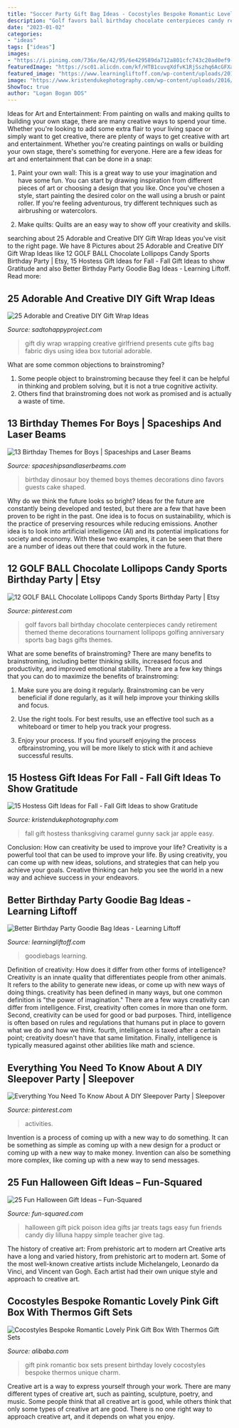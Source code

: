 ```yaml
---
title: "Soccer Party Gift Bag Ideas - Cocostyles Bespoke Romantic Lovely Pink Gift Box With Thermos Gift Sets"
description: "Golf favors ball birthday chocolate centerpieces candy retirement themed theme decorations tournament lollipops golfing anniversary sports bag bags gifts themes"
date: "2023-01-02"
categories:
- "ideas"
tags: ["ideas"]
images:
- "https://i.pinimg.com/736x/6e/42/95/6e429589da712a801cfc743c20ad0ef9--golf-party-favors-party-favors-for-kids.jpg"
featuredImage: "https://sc01.alicdn.com/kf/HTB1cuvqXdfvK1RjSszhq6AcGFXaz/227405888/HTB1cuvqXdfvK1RjSszhq6AcGFXaz.jpg"
featured_image: "https://www.learningliftoff.com/wp-content/uploads/2016/04/GoodieBags_EnhanceLearning-730x390.jpg"
image: "https://www.kristendukephotography.com/wp-content/uploads/2016/11/easy-Indian-corn-Thanksgiving-favors.png"
ShowToc: true
author: "Logan Bogan DDS"
---
```



Ideas for Art and Entertainment: From painting on walls and making quilts to building your own stage, there are many creative ways to spend your time.
Whether you're looking to add some extra flair to your living space or simply want to get creative, there are plenty of ways to get creative with art and entertainment. Whether you're creating paintings on walls or building your own stage, there's something for everyone. Here are a few ideas for art and entertainment that can be done in a snap:
1. Paint your own wall: This is a great way to use your imagination and have some fun. You can start by drawing inspiration from different pieces of art or choosing a design that you like. Once you've chosen a style, start painting the desired color on the wall using a brush or paint roller. If you're feeling adventurous, try different techniques such as airbrushing or watercolors.

2. Make quilts: Quilts are an easy way to show off your creativity and skills.

	

		
searching about 25 Adorable and Creative DIY Gift Wrap Ideas you've visit to the right page. We have 8 Pictures about 25 Adorable and Creative DIY Gift Wrap Ideas like 12 GOLF BALL Chocolate Lollipops Candy Sports Birthday Party | Etsy, 15 Hostess Gift Ideas for Fall - Fall Gift Ideas to show Gratitude and also Better Birthday Party Goodie Bag Ideas - Learning Liftoff. Read more:
		
    
## 25 Adorable And Creative DIY Gift Wrap Ideas

<img loading=lazy src="http://sadtohappyproject.com/wp-content/uploads/2014/12/diy-gift-wrapping-ideas-for-girlfriend-her.jpg" onerror="this.onerror=null;this.src='https://tse3.mm.bing.net/th?id=OIP.EY98fSzMO1LIQhtAZcbc2QAAAA&amp;pid=15.1';" alt="25 Adorable and Creative DIY Gift Wrap Ideas">

_Source: sadtohappyproject.com_

>gift diy wrap wrapping creative girlfriend presents cute gifts bag fabric diys using idea box tutorial adorable. 

	

What are some common objections to brainstroming?
1. Some people object to brainstroming because they feel it can be helpful in thinking and problem solving, but it is not a true cognitive activity.
2. Others find that brainstroming does not work as promised and is actually a waste of time.

    
## 13 Birthday Themes For Boys | Spaceships And Laser Beams

<img loading=lazy src="http://spaceshipsandlaserbeams.com/wp-content/uploads/2016/05/12-boys-dinosaur-birthday-party-ideas.jpg" onerror="this.onerror=null;this.src='https://tse3.mm.bing.net/th?id=OIP.qkZ28pq7Rm5w2jjh-6pQCgHaLH&amp;pid=15.1';" alt="13 Birthday Themes for Boys | Spaceships and Laser Beams">

_Source: spaceshipsandlaserbeams.com_

>birthday dinosaur boy themed boys themes decorations dino favors guests cake shaped. 

	

Why do we think the future looks so bright?
Ideas for the future are constantly being developed and tested, but there are a few that have been proven to be right in the past. One idea is to focus on sustainability, which is the practice of preserving resources while reducing emissions. Another idea is to look into artificial intelligence (AI) and its potential implications for society and economy. With these two examples, it can be seen that there are a number of ideas out there that could work in the future.

    
## 12 GOLF BALL Chocolate Lollipops Candy Sports Birthday Party | Etsy

<img loading=lazy src="https://i.pinimg.com/736x/6e/42/95/6e429589da712a801cfc743c20ad0ef9--golf-party-favors-party-favors-for-kids.jpg" onerror="this.onerror=null;this.src='https://tse4.mm.bing.net/th?id=OIP.6Rb6cgx9OsxQ023ro64C1gHaJ4&amp;pid=15.1';" alt="12 GOLF BALL Chocolate Lollipops Candy Sports Birthday Party | Etsy">

_Source: pinterest.com_

>golf favors ball birthday chocolate centerpieces candy retirement themed theme decorations tournament lollipops golfing anniversary sports bag bags gifts themes. 

	

What are some benefits of brainstroming?
There are many benefits to brainstroming, including better thinking skills, increased focus and productivity, and improved emotional stability. There are a few key things that you can do to maximize the benefits of brainstroming:
1. Make sure you are doing it regularly. Brainstroming can be very beneficial if done regularly, as it will help improve your thinking skills and focus.

2. Use the right tools. For best results, use an effective tool such as a whiteboard or timer to help you track your progress.

3. Enjoy your process. If you find yourself enjoying the process ofbrainstroming, you will be more likely to stick with it and achieve successful results.

    
## 15 Hostess Gift Ideas For Fall - Fall Gift Ideas To Show Gratitude

<img loading=lazy src="https://www.kristendukephotography.com/wp-content/uploads/2016/11/easy-Indian-corn-Thanksgiving-favors.png" onerror="this.onerror=null;this.src='https://tse1.mm.bing.net/th?id=OIP.ARXTQwVxvvjCj-A71vxXQAHaLD&amp;pid=15.1';" alt="15 Hostess Gift Ideas for Fall - Fall Gift Ideas to show Gratitude">

_Source: kristendukephotography.com_

>fall gift hostess thanksgiving caramel gunny sack jar apple easy. 

	

Conclusion: How can creativity be used to improve your life?
Creativity is a powerful tool that can be used to improve your life. By using creativity, you can come up with new ideas, solutions, and strategies that can help you achieve your goals. Creative thinking can help you see the world in a new way and achieve success in your endeavors.

    
## Better Birthday Party Goodie Bag Ideas - Learning Liftoff

<img loading=lazy src="https://www.learningliftoff.com/wp-content/uploads/2016/04/GoodieBags_EnhanceLearning-730x390.jpg" onerror="this.onerror=null;this.src='https://tse2.mm.bing.net/th?id=OIP.SyL79HOALbkMh2uEdVsKfQHaD9&amp;pid=15.1';" alt="Better Birthday Party Goodie Bag Ideas - Learning Liftoff">

_Source: learningliftoff.com_

>goodiebags learning. 

	

Definition of creativity: How does it differ from other forms of intelligence?
Creativity is an innate quality that differentiates people from other animals. It refers to the ability to generate new ideas, or come up with new ways of doing things. creativity has been defined in many ways, but one common definition is "the power of imagination." There are a few ways creativity can differ from intelligence. First, creativity often comes in more than one form. Second, creativity can be used for good or bad purposes. Third, intelligence is often based on rules and regulations that humans put in place to govern what we do and how we think. fourth, intelligence is taxed after a certain point; creativity doesn't have that same limitation. Finally, intelligence is typically measured against other abilities like math and science.

    
## Everything You Need To Know About A DIY Sleepover Party | Sleepover

<img loading=lazy src="https://i.pinimg.com/736x/96/7a/d5/967ad54e3c09e164cfe18e4bf56719e0.jpg" onerror="this.onerror=null;this.src='https://tse2.mm.bing.net/th?id=OIP.XKO3jCjnOgAHYZnPHEkYawHaJ6&amp;pid=15.1';" alt="Everything You Need To Know About A DIY Sleepover Party | Sleepover">

_Source: pinterest.com_

>activities. 

	

Invention is a process of coming up with a new way to do something. It can be something as simple as coming up with a new design for a product or coming up with a new way to make money. Invention can also be something more complex, like coming up with a new way to send messages.

    
## 25 Fun Halloween Gift Ideas – Fun-Squared

<img loading=lazy src="http://fun-squared.com/wp-content/uploads/2016/09/Easy-and-Cute-Pick-Your-Poison-Gift-Idea-on-lilluna.com-2.jpg" onerror="this.onerror=null;this.src='https://tse3.mm.bing.net/th?id=OIP.1Sev3lQLEmLunwxIn_6TfAHaLH&amp;pid=15.1';" alt="25 Fun Halloween Gift Ideas – Fun-Squared">

_Source: fun-squared.com_

>halloween gift pick poison idea gifts jar treats tags easy fun friends candy diy lilluna happy simple teacher give tag. 

	

The history of creative art: From prehistoric art to modern art
Creative arts have a long and varied history, from prehistoric art to modern art. Some of the most well-known creative artists include Michelangelo, Leonardo da Vinci, and Vincent van Gogh. Each artist had their own unique style and approach to creative art.

    
## Cocostyles Bespoke Romantic Lovely Pink Gift Box With Thermos Gift Sets

<img loading=lazy src="https://sc01.alicdn.com/kf/HTB1cuvqXdfvK1RjSszhq6AcGFXaz/227405888/HTB1cuvqXdfvK1RjSszhq6AcGFXaz.jpg" onerror="this.onerror=null;this.src='https://tse3.mm.bing.net/th?id=OIP.VaPnGL9tKuhYDtyYFq9PfwHaHa&amp;pid=15.1';" alt="Cocostyles Bespoke Romantic Lovely Pink Gift Box With Thermos Gift Sets">

_Source: alibaba.com_

>gift pink romantic box sets present birthday lovely cocostyles bespoke thermos unique charm. 

	

Creative art is a way to express yourself through your work. There are many different types of creative art, such as painting, sculpture, poetry, and music. Some people think that all creative art is good, while others think that only some types of creative art are good. There is no one right way to approach creative art, and it depends on what you enjoy.

